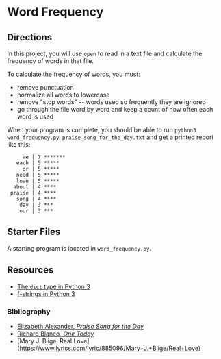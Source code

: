 # Word Frequency

## Directions

In this project, you will use `open` to read in a text file and calculate the frequency of words in that file.

To calculate the frequency of words, you must:

- remove punctuation
- normalize all words to lowercase
- remove "stop words" -- words used so frequently they are ignored
- go through the file word by word and keep a count of how often each word is used

When your program is complete, you should be able to run `python3 word_frequency.py praise_song_for_the_day.txt` and get a printed report like this:

```
     we | 7 *******
   each | 5 *****
     or | 5 *****
   need | 5 *****
   love | 5 *****
  about | 4 ****
 praise | 4 ****
   song | 4 ****
    day | 3 ***
    our | 3 ***
```

## Starter Files

A starting program is located in `word_frequency.py`.

## Resources

* [The `dict` type in Python 3](https://docs.python.org/3/library/stdtypes.html#mapping-types-dict)
* [f-strings in Python 3](https://realpython.com/python-f-strings/)

### Bibliography

* [Elizabeth Alexander, _Praise Song for the Day_](https://www.poetryfoundation.org/poems/52141/praise-song-for-the-day)
* [Richard Blanco, _One Today_](https://poets.org/poem/one-today)
* [Mary J. Blige, Real Love] (https://www.lyrics.com/lyric/885096/Mary+J.+Blige/Real+Love)

